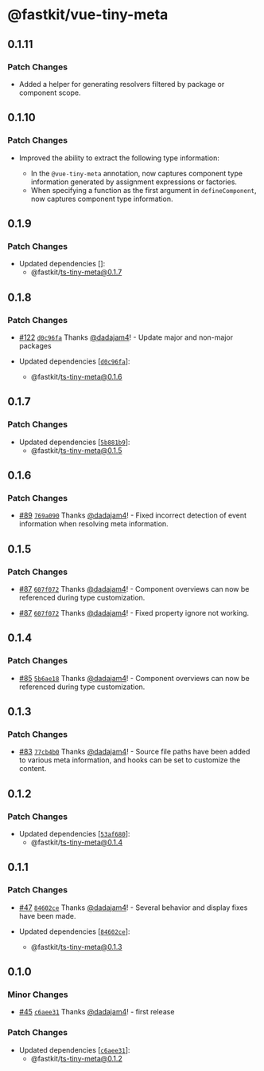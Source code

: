 # @fastkit/vue-tiny-meta

## 0.1.11

### Patch Changes

- Added a helper for generating resolvers filtered by package or component scope.

## 0.1.10

### Patch Changes

- Improved the ability to extract the following type information:

  - In the `@vue-tiny-meta` annotation, now captures component type information generated by assignment expressions or factories.
  - When specifying a function as the first argument in `defineComponent`, now captures component type information.

## 0.1.9

### Patch Changes

- Updated dependencies []:
  - @fastkit/ts-tiny-meta@0.1.7

## 0.1.8

### Patch Changes

- [#122](https://github.com/dadajam4/fastkit/pull/122) [`d0c96fa`](https://github.com/dadajam4/fastkit/commit/d0c96faf96b6c91bcb8bc0b1ca9d22fc8ede303e) Thanks [@dadajam4](https://github.com/dadajam4)! - Update major and non-major packages

- Updated dependencies [[`d0c96fa`](https://github.com/dadajam4/fastkit/commit/d0c96faf96b6c91bcb8bc0b1ca9d22fc8ede303e)]:
  - @fastkit/ts-tiny-meta@0.1.6

## 0.1.7

### Patch Changes

- Updated dependencies [[`5b881b9`](https://github.com/dadajam4/fastkit/commit/5b881b94ce1852c12cc3c8f6954564d5235cba4d)]:
  - @fastkit/ts-tiny-meta@0.1.5

## 0.1.6

### Patch Changes

- [#89](https://github.com/dadajam4/fastkit/pull/89) [`769a090`](https://github.com/dadajam4/fastkit/commit/769a090e7ea4f6129d2b3a4bd8529431f439a3bc) Thanks [@dadajam4](https://github.com/dadajam4)! - Fixed incorrect detection of event information when resolving meta information.

## 0.1.5

### Patch Changes

- [#87](https://github.com/dadajam4/fastkit/pull/87) [`607f072`](https://github.com/dadajam4/fastkit/commit/607f072fb30d470ca365ce474f72aebdc39a6ff6) Thanks [@dadajam4](https://github.com/dadajam4)! - Component overviews can now be referenced during type customization.

- [#87](https://github.com/dadajam4/fastkit/pull/87) [`607f072`](https://github.com/dadajam4/fastkit/commit/607f072fb30d470ca365ce474f72aebdc39a6ff6) Thanks [@dadajam4](https://github.com/dadajam4)! - Fixed property ignore not working.

## 0.1.4

### Patch Changes

- [#85](https://github.com/dadajam4/fastkit/pull/85) [`5b6ae18`](https://github.com/dadajam4/fastkit/commit/5b6ae184ca4bf60b846bdbfa905d7ecd506de336) Thanks [@dadajam4](https://github.com/dadajam4)! - Component overviews can now be referenced during type customization.

## 0.1.3

### Patch Changes

- [#83](https://github.com/dadajam4/fastkit/pull/83) [`77cb4b0`](https://github.com/dadajam4/fastkit/commit/77cb4b04367d755f94ec96db1bdd92e81cbb1033) Thanks [@dadajam4](https://github.com/dadajam4)! - Source file paths have been added to various meta information, and hooks can be set to customize the content.

## 0.1.2

### Patch Changes

- Updated dependencies [[`53af680`](https://github.com/dadajam4/fastkit/commit/53af680b854d7f5f86c36f1ab51e43043f49eaa5)]:
  - @fastkit/ts-tiny-meta@0.1.4

## 0.1.1

### Patch Changes

- [#47](https://github.com/dadajam4/fastkit/pull/47) [`84602ce`](https://github.com/dadajam4/fastkit/commit/84602ce0512c744d0e9e1e7a8f78acf383e03076) Thanks [@dadajam4](https://github.com/dadajam4)! - Several behavior and display fixes have been made.

- Updated dependencies [[`84602ce`](https://github.com/dadajam4/fastkit/commit/84602ce0512c744d0e9e1e7a8f78acf383e03076)]:
  - @fastkit/ts-tiny-meta@0.1.3

## 0.1.0

### Minor Changes

- [#45](https://github.com/dadajam4/fastkit/pull/45) [`c6aee31`](https://github.com/dadajam4/fastkit/commit/c6aee31d3393bc07bdca5a08e04919e847932698) Thanks [@dadajam4](https://github.com/dadajam4)! - first release

### Patch Changes

- Updated dependencies [[`c6aee31`](https://github.com/dadajam4/fastkit/commit/c6aee31d3393bc07bdca5a08e04919e847932698)]:
  - @fastkit/ts-tiny-meta@0.1.2
